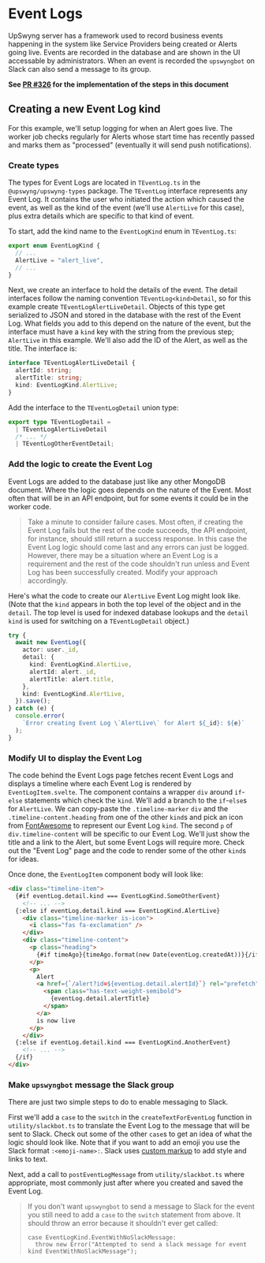 # Event Logs

UpSwyng server has a framework used to record business events happening in the system
like Service Providers being created or Alerts going live. Events are recorded in the database
and are shown in the UI accessable by administrators. When an event is recorded the
`upswyngbot` on Slack can also send a message to its group.

**See [PR #326](https://github.com/CodeForBoulder/upswyng/pull/326) for the implementation of the steps in this document**

## Creating a new Event Log kind

For this example, we'll setup logging for when an Alert goes live. The worker job checks regularly
for Alerts whose start time has recently passed and marks them as "processed" (eventually it will send
push notifications).

### Create types

The types for Event Logs are located in `TEventLog.ts` in the `@upswyng/upswyng-types`
package. The `TEventLog` interface represents any Event Log. It contains the user who initiated the action
which caused the event, as well as the kind of the event (we'll use `AlertLive` for this case), plus extra
details which are specific to that kind of event.

To start, add the kind name to the `EventLogKind` enum in `TEventLog.ts`:

```typescript
export enum EventLogKind {
  // ...
  AlertLive = "alert_live",
  // ...
}
```

Next, we create an interface to hold the details of the event. The detail interfaces follow the naming
convention `TEventLog<kind>Detail`, so for this example create `TEventLogAlertLiveDetail`. Objects of this
type get serialized to JSON and stored in the database with the rest of the Event Log. What fields you add
to this depend on the nature of the event, but the interface must have a `kind` key with the string from the
previous step; `AlertLive` in this example. We'll also add the ID of the Alert, as well as the title. The
interface is:

```typescript
interface TEventLogAlertLiveDetail {
  alertId: string;
  alertTitle: string;
  kind: EventLogKind.AlertLive;
}
```

Add the interface to the `TEventLogDetail` union type:

```typescript
export type TEventLogDetail =
  | TEventLogAlertLiveDetail
  /* ... */
  | TEventLogOtherEventDetail;
```

### Add the logic to create the Event Log

Event Logs are added to the database just like any other MongoDB document.
Where the logic goes depends on the nature of the Event. Most often that will
be in an API endpoint, but for some events it could be in the worker code.

> Take a minute to consider failure cases. Most often, if creating the Event Log fails
> but the rest of the code succeeds, the API endpoint, for instance, should still return
> a success response. In this case the Event Log logic should come last and any errors
> can just be logged. However, there may be a situation where an Event Log is a requirement
> and the rest of the code shouldn't run unless and Event Log has been successfully created.
> Modify your approach accordingly.

Here's what the code to create our `AlertLive` Event Log might look like. (Note that
the `kind` appears in both the top level of the object and in the `detail`. The top level is
used for indexed database lookups and the `detail` `kind` is used for switching on a
`TEventLogDetail` object.)

```typescript
try {
  await new EventLog({
    actor: user._id,
    detail: {
      kind: EventLogKind.AlertLive,
      alertId: alert._id,
      alertTitle: alert.title,
    },
    kind: EventLogKind.AlertLive,
  }).save();
} catch (e) {
  console.error(
    `Error creating Event Log \`AlertLive\` for Alert ${_id}: ${e}`
  );
}
```

### Modify UI to display the Event Log

The code behind the Event Logs page fetches recent Event Logs and displays a timeline
where each Event Log is rendered by `EventLogItem.svelte`. The component contains a wrapper
`div` around `if`-`else` statements which check the `kind`. We'll add a branch to the `if`-`else`s
for `AlertLive`. We can copy-paste the `.timeline-marker` `div` and the `.timeline-content.heading`
from one of the other `kind`s and pick an icon from [FontAwesome](https://www.fontawesome.com)
to represent our Event Log `kind`. The second `p` of `div.timeline-content` will be specific to our
Event Log. We'll just show the title and a link to the Alert, but some Event Logs will require
more. Check out the "Event Log" page and the code to render some of the other `kind`s for ideas.

Once done, the `EventLogItem` component body will look like:

```html
<div class="timeline-item">
  {#if eventLog.detail.kind === EventLogKind.SomeOtherEvent}
    <!-- ... -->
  {:else if eventLog.detail.kind === EventLogKind.AlertLive}
    <div class="timeline-marker is-icon">
      <i class="fas fa-exclamation" />
    </div>
    <div class="timeline-content">
      <p class="heading">
        {#if timeAgo}{timeAgo.format(new Date(eventLog.createdAt))}{/if}
      </p>
      <p>
        Alert
        <a href={`/alert?id=${eventLog.detail.alertId}`} rel="prefetch">
          <span class="has-text-weight-semibold">
            {eventLog.detail.alertTitle}
          </span>
        </a>
        is now live
      </p>
    </div>
  {:else if eventLog.detail.kind === EventLogKind.AnotherEvent}
    <!-- ... -->
  {/if}
</div>
```

### Make `upswyngbot` message the Slack group

There are just two simple steps to do to enable messaging to Slack.

First we'll add a `case` to the `switch` in the `createTextForEventLog`
function in `utility/slackbot.ts` to translate the Event Log to the message that will be sent to Slack. Check out some of
the other `case`s to get an idea of what the logic should look like. Note that if you want to add an emoji you use the Slack
format `:<emoji-name>:`. Slack uses [custom markup](https://api.slack.com/reference/surfaces/formatting) to add style and
links to text.

Next, add a call to `postEventLogMessage` from `utility/slackbot.ts` where appropriate, most commonly just after where you
created and saved the Event Log.

> If you don't want `upswyngbot` to send a message to Slack for the event you still need to add a `case`
> to the `switch` statement from above. It should throw an error because it shouldn't ever get called:
>
> ```
> case EventLogKind.EventWithNoSlackMessage:
>   throw new Error("Attempted to send a slack message for event kind EventWithNoSlackMessage");
> ```
